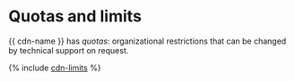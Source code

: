 # Quotas and limits

{{ cdn-name }} has _quotas_: organizational restrictions that can be changed by technical support on request.

{% include [cdn-limits](../_includes/cdn/limits.md) %}

